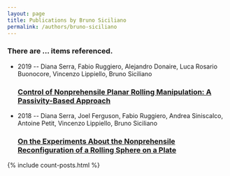 ```yaml
---
layout: page
title: Publications by Bruno Siciliano
permalink: /authors/bruno-siciliano
---
```


<h3 id="number-posts">There are ... items referenced.</h3>
<ul class="post-list">
<li><span class='post-meta'>2019 -- Diana Serra, Fabio Ruggiero, Alejandro Donaire, Luca Rosario Buonocore, Vincenzo Lippiello, Bruno Siciliano</span><h3><a class='post-link' href="{{ site.baseurl }}/control-of-nonprehensile-planar-rolling-manipulation-a-passivity-based-approach">Control of Nonprehensile Planar Rolling Manipulation: A Passivity-Based Approach</a></h3></li>
<li><span class='post-meta'>2018 -- Diana Serra, Joel Ferguson, Fabio Ruggiero, Andrea Siniscalco, Antoine Petit, Vincenzo Lippiello, Bruno Siciliano</span><h3><a class='post-link' href="{{ site.baseurl }}/on-the-experiments-about-the-nonprehensile-reconfiguration-of-a-rolling-sphere-on-a-plate">On the Experiments About the Nonprehensile Reconfiguration of a Rolling Sphere on a Plate</a></h3></li>

</ul>
{% include count-posts.html %}
